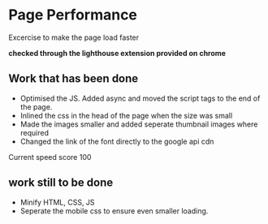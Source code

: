 # Page Performance
Excercise to make the page load faster

**checked through the lighthouse extension provided on chrome**

## Work that has been done

* Optimised the JS. Added async and moved the script tags to the end of the page. 
* Inlined the css in the head of the page when the size was small
* Made the images smaller and added seperate thumbnail images where required
* Changed the link of the font directly to the google api cdn

Current speed score 100

## work still to be done

* Minify HTML, CSS, JS
* Seperate the mobile css to ensure even smaller loading.
